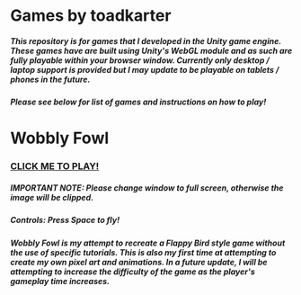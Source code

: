 # Games by toadkarter
##### This repository is for games that I developed in the Unity game engine. These games have are built using Unity's WebGL module and as such are fully playable within your browser window. Currently only desktop / laptop support is provided but I may update to be playable on tablets / phones in the future. 
##### Please see below for list of games and instructions on how to play!

# Wobbly Fowl
### [CLICK ME TO PLAY!](https://toadkarter.github.io/Gamez-Playable/Wobbly%20Fowl/index.html)
##### IMPORTANT NOTE: Please change window to full screen, otherwise the image will be clipped. 
##### Controls: Press Space to fly!

##### Wobbly Fowl is my attempt to recreate a Flappy Bird style game without the use of specific tutorials. This is also my first time at attempting to create my own pixel art and animations. In a future update, I will be attempting to increase the difficulty of the game as the player's gameplay time increases. 


